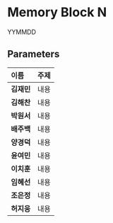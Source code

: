 # Memory Block N

YYMMDD

## Parameters


|**이름**|주제|
|:------|-----------------|
|**김재민**|내용|
|**김해찬**|내용|
|**박원서**|내용|
|**배주백**|내용|
|**양경덕**|내용|
|**윤여민**|내용|
|**이치훈**|내용|
|**임혜선**|내용|
|**조은정**|내용|
|**허지웅**|내용|
